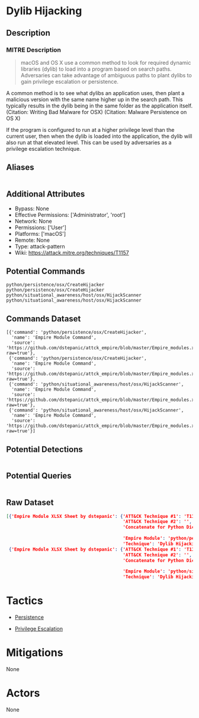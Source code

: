 
# Dylib Hijacking

## Description

### MITRE Description

> macOS and OS X use a common method to look for required dynamic libraries (dylib) to load into a program based on search paths. Adversaries can take advantage of ambiguous paths to plant dylibs to gain privilege escalation or persistence.

A common method is to see what dylibs an application uses, then plant a malicious version with the same name higher up in the search path. This typically results in the dylib being in the same folder as the application itself. (Citation: Writing Bad Malware for OSX) (Citation: Malware Persistence on OS X)

If the program is configured to run at a higher privilege level than the current user, then when the dylib is loaded into the application, the dylib will also run at that elevated level. This can be used by adversaries as a privilege escalation technique.

## Aliases

```

```

## Additional Attributes

* Bypass: None
* Effective Permissions: ['Administrator', 'root']
* Network: None
* Permissions: ['User']
* Platforms: ['macOS']
* Remote: None
* Type: attack-pattern
* Wiki: https://attack.mitre.org/techniques/T1157

## Potential Commands

```
python/persistence/osx/CreateHijacker
python/persistence/osx/CreateHijacker
python/situational_awareness/host/osx/HijackScanner
python/situational_awareness/host/osx/HijackScanner
```

## Commands Dataset

```
[{'command': 'python/persistence/osx/CreateHijacker',
  'name': 'Empire Module Command',
  'source': 'https://github.com/dstepanic/attck_empire/blob/master/Empire_modules.xlsx?raw=true'},
 {'command': 'python/persistence/osx/CreateHijacker',
  'name': 'Empire Module Command',
  'source': 'https://github.com/dstepanic/attck_empire/blob/master/Empire_modules.xlsx?raw=true'},
 {'command': 'python/situational_awareness/host/osx/HijackScanner',
  'name': 'Empire Module Command',
  'source': 'https://github.com/dstepanic/attck_empire/blob/master/Empire_modules.xlsx?raw=true'},
 {'command': 'python/situational_awareness/host/osx/HijackScanner',
  'name': 'Empire Module Command',
  'source': 'https://github.com/dstepanic/attck_empire/blob/master/Empire_modules.xlsx?raw=true'}]
```

## Potential Detections

```json

```

## Potential Queries

```json

```

## Raw Dataset

```json
[{'Empire Module XLSX Sheet by dstepanic': {'ATT&CK Technique #1': 'T1157',
                                            'ATT&CK Technique #2': '',
                                            'Concatenate for Python Dictionary': '"python/persistence/osx/CreateHijacker":  '
                                                                                 '["T1157"],',
                                            'Empire Module': 'python/persistence/osx/CreateHijacker',
                                            'Technique': 'Dylib Hijacking'}},
 {'Empire Module XLSX Sheet by dstepanic': {'ATT&CK Technique #1': 'T1157',
                                            'ATT&CK Technique #2': '',
                                            'Concatenate for Python Dictionary': '"python/situational_awareness/host/osx/HijackScanner":  '
                                                                                 '["T1157"],',
                                            'Empire Module': 'python/situational_awareness/host/osx/HijackScanner',
                                            'Technique': 'Dylib Hijacking'}}]
```

# Tactics


* [Persistence](../tactics/Persistence.md)

* [Privilege Escalation](../tactics/Privilege-Escalation.md)
    

# Mitigations

None

# Actors

None

